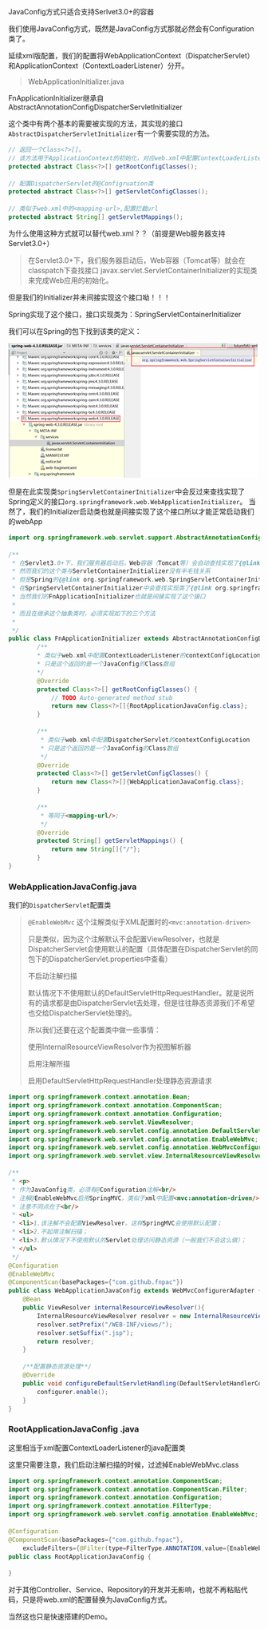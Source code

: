 JavaConfig方式只适合支持Serlvet3.0+的容器

我们使用JavaConfig方式，既然是JavaConfig方式那就必然会有Configuration类了。

延续xml版配置，我们的配置将WebApplicationContext（DispatcherServlet）和ApplicationContext（ContextLoaderListener）分开。


>WebApplicationInitializer.java

FnApplicationInitializer继承自AbstractAnnotationConfigDispatcherServletInitializer

这个类中有两个基本的需要被实现的方法，其实现的接口`AbstractDispatcherServletInitializer`有一个需要实现的方法。

```java
// 返回一个Class<?>[]。
// 该方法用于ApplicationContext的初始化，对应web.xml中配置ContextLoaderListener的初始化参数：contextConfigLocation。只是这类是配置@Configruation的类，而不再是xml文件路径。
protected abstract Class<?>[] getRootConfigClasses();

// 配置DispatcherServlet的@Configruation类
protected abstract Class<?>[] getServletConfigClasses();

// 类似于web.xml中的<mapping-url>,配置拦截url
protected abstract String[] getServletMappings();
```

为什么使用这种方式就可以替代web.xml？？（前提是Web服务器支持Servlet3.0+）

>在Servlet3.0+下，我们服务器启动后，Web容器（Tomcat等）就会在classpatch下查找接口 javax.servlet.ServletContainerInitializer的实现类来完成Web应用的初始化。

但是我们的Initializer并未间接实现这个接口呦！！！

Spring实现了这个接口，接口实现类为：SpringServletContainerInitializer

我们可以在Spring的包下找到该类的定义：

![](./images/SpringServletContainerInitializer.png)

但是在此实现类`SpringServletContainerInitializer`中会反过来查找实现了Spring定义的接口`org.springframework.web.WebApplicationInitializer`。
当然了，我们的Initializer启动类也就是间接实现了这个接口所以才能正常启动我们的webApp

```java
import org.springframework.web.servlet.support.AbstractAnnotationConfigDispatcherServletInitializer;

/**
 * 在Servlet3.0+下，我们服务器启动后，Web容器（Tomcat等）会自动查找实现了{@link javax.servlet.ServletContainerInitializer}接口的类来完成初始化（应该类似于替代web.xml）
 * 然而我们的这个类与ServletContainerInitializer没有半毛钱关系
 * 但是Spring的{@link org.springframework.web.SpringServletContainerInitializer}实现了这个接口
 * 在SpringServletContainerInitializer中会查找实现类了{@link org.springframework.web.WebApplicationInitializer}接口的类并将配置任务交给他们完成
 * 当然我们的FnApplicationInitializer也就是间接实现了这个接口
 * 
 * 而且在继承这个抽象类时，必须实现如下的三个方法
 *  
 */
public class FnApplicationInitializer extends AbstractAnnotationConfigDispatcherServletInitializer {
        /**
        * 类似于web.xml中配置ContextLoaderListener的contextConfigLocation
        * 只是这个返回的是一个JavaConfig的Class数组
        */
        @Override
        protected Class<?>[] getRootConfigClasses() {
            // TODO Auto-generated method stub
            return new Class<?>[]{RootApplicationJavaConfig.class};
        }
    
        /**
         * 类似于web.xml中配置DispatcherServlet的contextConfigLocation
         * 只是这个返回的是一个JavaConfig的Class数组
         */
        @Override
        protected Class<?>[] getServletConfigClasses() {
            return new Class<?>[]{WebApplicationJavaConfig.class};
        }
    
        /**
         * 等同于<mapping-url/>;
         */
        @Override
        protected String[] getServletMappings() {
            return new String[]{"/"};
        }
}
```

### WebApplicationJavaConfig.java

我们的`DispatcherServlet`配置类

> `@EnableWebMvc` 这个注解类似于XML配置时的`<mvc:annotation-driven>`
>
>只是类似，因为这个注解默认不会配置ViewResolver，也就是DispatcherServlet会使用默认的配置（具体配置在DispatcherServlet的同包下的DispatcherServlet.properties中查看）
> 
>不启动注解扫描
>
>默认情况下不使用默认的DefaultServletHttpRequestHandler。就是说所有的请求都是由DispatcherServlet去处理，但是往往静态资源我们不希望也交给DispatcherServlet处理的。
>
>所以我们还要在这个配置类中做一些事情：
>
>使用InternalResourceViewResolver作为视图解析器
>
>启用注解所描
>
>启用DefaultServletHttpRequestHandler处理静态资源请求

```java
import org.springframework.context.annotation.Bean;
import org.springframework.context.annotation.ComponentScan;
import org.springframework.context.annotation.Configuration;
import org.springframework.web.servlet.ViewResolver;
import org.springframework.web.servlet.config.annotation.DefaultServletHandlerConfigurer;
import org.springframework.web.servlet.config.annotation.EnableWebMvc;
import org.springframework.web.servlet.config.annotation.WebMvcConfigurerAdapter;
import org.springframework.web.servlet.view.InternalResourceViewResolver;

/**
 * <p>
 * 作为JavaConfig类，必须有@Configuration注解<br/>
 * 注解@EnableWebMvc启用SpringMVC，类似于xml中配置<mvc:annotation-driven/><br/>
 * 注意不同点在于<br/>
 * <ul>
 * <li>1.该注解不会配置ViewResolver。这样SpringMVC会使用默认配置；
 * <li>2.不起用注解扫描；
 * <li>3.默认情况下不使用默认的Servlet处理访问静态资源（一般我们不会这么做）；
 * </ul>
 */
@Configuration
@EnableWebMvc
@ComponentScan(basePackages={"com.github.fnpac"})
public class WebApplicationJavaConfig extends WebMvcConfigurerAdapter {
    @Bean
    public ViewResolver internalResourceViewResolver(){
        InternalResourceViewResolver resolver = new InternalResourceViewResolver();
        resolver.setPrefix("/WEB-INF/views/");
        resolver.setSuffix(".jsp");
        return resolver;
    }
    
    /**配置静态资源处理**/
    @Override
    public void configureDefaultServletHandling(DefaultServletHandlerConfigurer configurer) {
        configurer.enable();
    }
}
```

### RootApplicationJavaConfig .java
这里相当于xml配置ContextLoaderListener的java配置类

这里只需要注意，我们启动注解扫描的时候，过滤掉EnableWebMvc.class

```java
import org.springframework.context.annotation.ComponentScan;
import org.springframework.context.annotation.ComponentScan.Filter;
import org.springframework.context.annotation.Configuration;
import org.springframework.context.annotation.FilterType;
import org.springframework.web.servlet.config.annotation.EnableWebMvc;

@Configuration
@ComponentScan(basePackages={"com.github.fnpac"},
    excludeFilters={@Filter(type=FilterType.ANNOTATION,value={EnableWebMvc.class})})
public class RootApplicationJavaConfig {

}
```

对于其他Controller、Service、Repository的开发并无影响，也就不再粘贴代码，只是将web.xml的配置替换为JavaConfig方式。

当然这也只是快速搭建的Demo。
